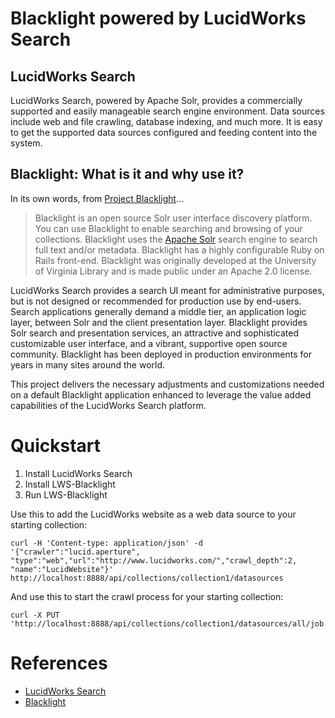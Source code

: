 # Blacklight powered by LucidWorks Search

## LucidWorks Search
LucidWorks Search, powered by Apache Solr, provides a commercially supported and easily
manageable search engine environment.  Data sources include web and file crawling,
database indexing, and much more.  It is easy to get the supported data sources
configured and feeding content into the system.  

## Blacklight: What is it and why use it?

In its own words, from [Project Blacklight](http://projectblacklight.org/)...

> Blacklight is an open source Solr user interface discovery platform.
> You can use Blacklight to enable searching and browsing of your collections.
> Blacklight uses the [Apache Solr](http://lucene.apache.org/solr) search engine
> to search full text and/or metadata.  Blacklight has a highly
> configurable Ruby on Rails front-end. Blacklight was originally developed at
> the University of Virginia Library and is made public under an Apache 2.0 license.
    
LucidWorks Search provides a search UI meant for administrative purposes, but is not designed or
recommended for production use by end-users.  Search applications generally demand a middle tier,
an application logic layer, between Solr and the client presentation layer.  Blacklight provides Solr
search and presentation services, an attractive and sophisticated customizable user interface, and a
vibrant, supportive open source community.  Blacklight has been deployed in production environments
for years in many sites around the world.

This project delivers the necessary adjustments and customizations needed on a default Blacklight application
enhanced to leverage the value added capabilities of the LucidWorks Search platform.

# Quickstart

1. Install LucidWorks Search
2. Install LWS-Blacklight
3. Run LWS-Blacklight

Use this to add the LucidWorks website as a web data source to your starting collection:

    curl -H 'Content-type: application/json' -d '{"crawler":"lucid.aperture", "type":"web","url":"http://www.lucidworks.com/","crawl_depth":2, "name":"LucidWebsite"}' http://localhost:8888/api/collections/collection1/datasources

And use this to start the crawl process for your starting collection:

    curl -X PUT 'http://localhost:8888/api/collections/collection1/datasources/all/job'

# References

* [LucidWorks Search](http://www.lucidworks.com/products/lucidworks-search)
* [Blacklight](http://projectblacklight.org)
